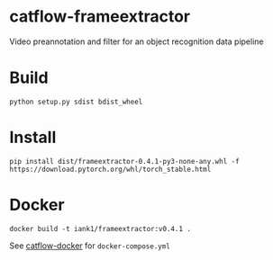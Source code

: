 # catflow-frameextractor
Video preannotation and filter for an object recognition data pipeline

# Build
```
python setup.py sdist bdist_wheel
```

# Install
```
pip install dist/frameextractor-0.4.1-py3-none-any.whl -f https://download.pytorch.org/whl/torch_stable.html
```

# Docker

```
docker build -t iank1/frameextractor:v0.4.1 .
```

See [catflow-docker](https://github.com/iank/catflow-docker) for `docker-compose.yml`
